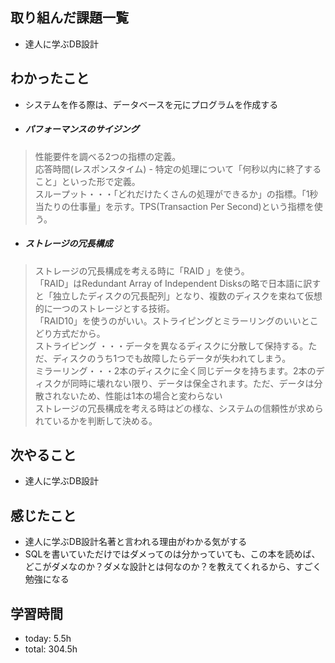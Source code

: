  ##  取り組んだ課題一覧

- 達人に学ぶDB設計

 ##  わかったこと

- システムを作る際は、データベースを元にプログラムを作成する

- ##### パフォーマンスのサイジング
> 性能要件を調べる2つの指標の定義。<br>
> 応答時間(レスポンスタイム) - 特定の処理について「何秒以内に終了すること」といった形で定義。<br>
> スループット・・・「どれだけたくさんの処理ができるか」の指標。「1秒当たりの仕事量」を示す。TPS(Transaction Per Second)という指標を使う。

- ##### ストレージの冗長構成
> ストレージの冗長構成を考える時に「RAID 」を使う。<br>
> 「RAID」はRedundant Array of Independent Disksの略で日本語に訳すと「独立したディスクの冗長配列」となり、複数のディスクを束ねて仮想的に一つのストレージとする技術。<br>
> 「RAID10」を使うのがいい。ストライピングとミラーリングのいいとこどり方式だから。<br>
> ストライピング ・・・データを異なるディスクに分散して保持する。ただ、ディスクのうち1つでも故障したらデータが失われてしまう。<br>
> ミラーリング・・・2本のディスクに全く同じデータを持ちます。2本のディスクが同時に壊れない限り、データは保全されます。ただ、データは分散されないため、性能は1本の場合と変わらない<br>
> ストレージの冗長構成を考える時はどの様な、システムの信頼性が求められているかを判断して決める。


 ##  次やること

- 達人に学ぶDB設計

 ##  感じたこと

- 達人に学ぶDB設計名著と言われる理由がわかる気がする
- SQLを書いていただけではダメってのは分かっていても、この本を読めば、どこがダメなのか？ダメな設計とは何なのか？を教えてくれるから、すごく勉強になる

 ##  学習時間
- today: 5.5h
- total: 304.5h
